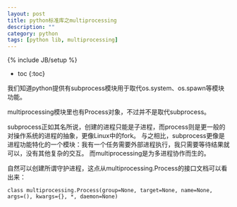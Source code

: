 ```yaml
---
layout: post
title: python标准库之multiprocessing
description: ""
category: python
tags: [python lib, multiprocessing]
---
```

{% include JB/setup %}

* toc
{:toc}

我们知道python提供有subprocess模块用于取代os.system、os.spawn等模块功能。

multiprocessing模块里也有Process对象，不过并不是取代subprocess。

subprocess正如其名所说，创建的进程只能是子进程，而process则是更一般的对操作系统的进程的抽象，更像Linux中的fork。
与之相比，subprocess更像是进程功能特化的一个模块：我有一个任务需要外部进程执行，我只需要等待结果就可以，没有其他复杂的交互。
而multiprocessing是为多进程协作而生的。

自然可以创建所谓守护进程，这点从multiprocessing.Process的接口文档可以看出来：

```
class multiprocessing.Process(group=None, target=None, name=None, args=(), kwargs={}, *, daemon=None)

```